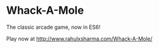 # Whack-A-Mole
The classic arcade game, now in ES6!

Play now at http://www.rahulxsharma.com/Whack-A-Mole/
